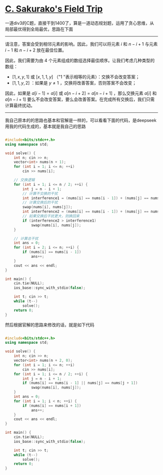 # [C. Sakurako's Field Trip](https://codeforces.com/contest/2033/problem/C)

一道div3的C题，直接干到1400了，算是一道动态规划题，运用了贪心思维，从局部最优得到全局最优，思路在下面

---

请注意，答案会受到相邻元素的影响。因此，我们可以将元素 $i$ 和 $n - i + 1$ 与元素 $i - 1$ 和 $n - i + 2$ 放在最佳位置。

因此，我们需要为由 $4$ 个元素组成的数组选择最佳顺序。让我们考虑几种类型的数组：

- $[1, x, y, 1]$ 或 $[x, 1, 1, y]$ （"1 "表示相等的元素）：交换不会改变答案；
- $[1, 1, y, 2]$ ：如果是 $y \ne 1$ ，交换将改善答案，否则答案不会改变；

因此，如果是 $a[i - 1] = a[i]$ 或 $a[n - i + 2] = a[n - i + 1]$ ，那么交换元素 $a[i]$ 和 $a[n - i + 1]$ 要么不会改变答案，要么会改善答案。在完成所有交换后，我们只需计算最终扰动。

---

我自己原本的的思路也基本和官解是一样的，可以看看下面的代码，是deepseek用我的代码生成的，基本就是我自己的思路

```cpp

#include<bits/stdc++.h>
using namespace std;

void solve() {
    int n; cin >> n;
    vector<int> nums(n + 1);
    for (int i = 1; i <= n; ++i)
        cin >> nums[i];

    // 交换逻辑
    for (int i = 1; i <= n / 2; ++i) {
        int j = n - i + 1;
        // 计算不交换的干扰
        int interference1 = (nums[i] == nums[i - 1]) + (nums[j] == nums[j + 1]);
        // 计算交换后的干扰
        swap(nums[i], nums[j]);
        int interference2 = (nums[i] == nums[i - 1]) + (nums[j] == nums[j + 1]);
        // 如果交换后干扰更大，则换回来
        if (interference2 > interference1)
            swap(nums[i], nums[j]);
    }

    // 计算总干扰
    int ans = 0;
    for (int i = 2; i <= n; ++i) {
        if (nums[i] == nums[i - 1])
            ans++;
    }
    cout << ans << endl;
}

int main() {
    cin.tie(NULL);
    ios_base::sync_with_stdio(false);

    int t; cin >> t;
    while (t--)
        solve();
    return 0;
}
```

然后根据官解的思路来修改的话，就是如下代码

```cpp

#include<bits/stdc++.h>
using namespace std;

void solve() {
    int n; cin >> n;
    vector<int> nums(n + 2, 0);
    for (int i = 1; i <= n; ++i)
        cin >> nums[i];
    for (int i = 1; i <= n / 2; ++i) {
        int j = n - i + 1;
        if (nums[i] == nums[i - 1] || nums[j] == nums[j + 1])
            swap(nums[i], nums[j]);
    }
    int ans = 0;
    for (int i = 1; i < n; ++i) {
        if (nums[i] == nums[i + 1])
            ans++;
    }
    cout << ans << endl;
}

int main() {
    cin.tie(NULL);
    ios_base::sync_with_stdio(false);

    int t; cin >> t;
    while (t--)
        solve();
    return 0;
}
```

